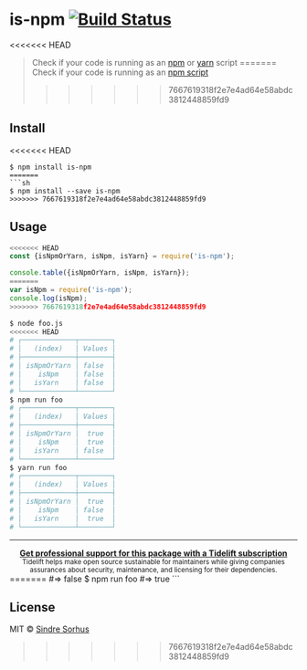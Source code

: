 # is-npm [![Build Status](https://travis-ci.org/sindresorhus/is-npm.svg?branch=master)](https://travis-ci.org/sindresorhus/is-npm)

<<<<<<< HEAD
> Check if your code is running as an [npm](https://docs.npmjs.com/misc/scripts) or [yarn](https://yarnpkg.com/lang/en/docs/cli/run/) script
=======
> Check if your code is running as an [npm script](https://www.npmjs.org/doc/misc/npm-scripts.html)
>>>>>>> 7667619318f2e7e4ad64e58abdc3812448859fd9


## Install

<<<<<<< HEAD
```
$ npm install is-npm
=======
```sh
$ npm install --save is-npm
>>>>>>> 7667619318f2e7e4ad64e58abdc3812448859fd9
```


## Usage

```js
<<<<<<< HEAD
const {isNpmOrYarn, isNpm, isYarn} = require('is-npm');

console.table({isNpmOrYarn, isNpm, isYarn});
=======
var isNpm = require('is-npm');
console.log(isNpm);
>>>>>>> 7667619318f2e7e4ad64e58abdc3812448859fd9
```

```sh
$ node foo.js
<<<<<<< HEAD
# ┌─────────────┬────────┐
# │   (index)   │ Values │
# ├─────────────┼────────┤
# │ isNpmOrYarn │ false  │
# │    isNpm    │ false  │
# │   isYarn    │ false  │
# └─────────────┴────────┘
$ npm run foo
# ┌─────────────┬────────┐
# │   (index)   │ Values │
# ├─────────────┼────────┤
# │ isNpmOrYarn │  true  │
# │    isNpm    │  true  │
# │   isYarn    │ false  │
# └─────────────┴────────┘
$ yarn run foo
# ┌─────────────┬────────┐
# │   (index)   │ Values │
# ├─────────────┼────────┤
# │ isNpmOrYarn │  true  │
# │    isNpm    │ false  │
# │   isYarn    │  true  │
# └─────────────┴────────┘
```


---

<div align="center">
	<b>
		<a href="https://tidelift.com/subscription/pkg/npm-is-npm?utm_source=npm-is-npm&utm_medium=referral&utm_campaign=readme">Get professional support for this package with a Tidelift subscription</a>
	</b>
	<br>
	<sub>
		Tidelift helps make open source sustainable for maintainers while giving companies<br>assurances about security, maintenance, and licensing for their dependencies.
	</sub>
</div>
=======
#=> false
$ npm run foo
#=> true
```


## License

MIT © [Sindre Sorhus](http://sindresorhus.com)
>>>>>>> 7667619318f2e7e4ad64e58abdc3812448859fd9
